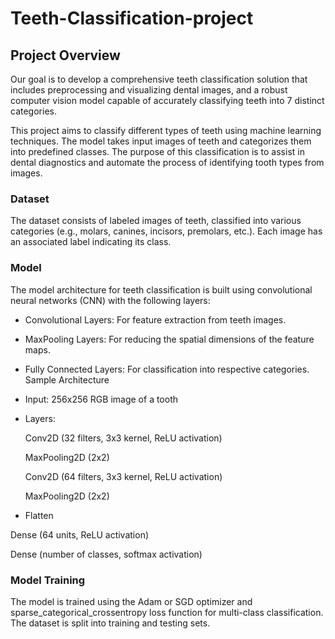 # Teeth-Classification-project
## Project Overview
Our goal is to develop a comprehensive teeth classification solution that includes  preprocessing and visualizing dental images, and a robust computer vision model  capable of accurately classifying teeth into 7 distinct categories.

This project aims to classify different types of teeth using machine learning techniques. The model takes input images of teeth and categorizes them into predefined classes. The purpose of this classification is to assist in dental diagnostics and automate the process of identifying tooth types from images.

### Dataset
The dataset consists of labeled images of teeth, classified into various categories (e.g., molars, canines, incisors, premolars, etc.). Each image has an associated label indicating its class.

### Model
The model architecture for teeth classification is built using convolutional neural networks (CNN) with the following layers:

- Convolutional Layers: For feature extraction from teeth images.
- MaxPooling Layers: For reducing the spatial dimensions of the feature maps.
- Fully Connected Layers: For classification into respective categories.
Sample Architecture
- Input: 256x256 RGB image of a tooth
- Layers:
  
  Conv2D (32 filters, 3x3 kernel, ReLU activation)
  
  MaxPooling2D (2x2)
  
  Conv2D (64 filters, 3x3 kernel, ReLU activation)

  MaxPooling2D (2x2)
- Flatten
  
Dense (64 units, ReLU activation)

Dense (number of classes, softmax activation)

### Model Training
The model is trained using the Adam or SGD optimizer and sparse_categorical_crossentropy loss function for multi-class classification. The dataset is split into training and testing sets.
